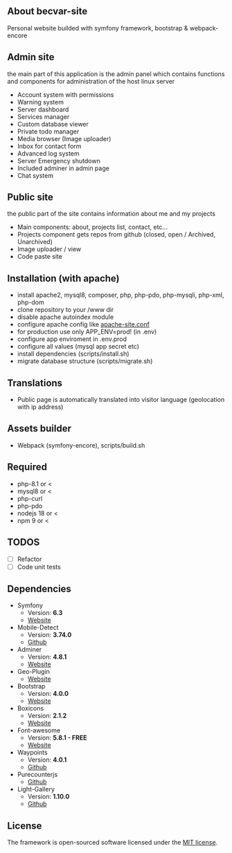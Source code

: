 ## About becvar-site
Personal website builded with symfony framework, bootstrap & webpack-encore

## Admin site
the main part of this application is the admin panel which contains functions and components for administration of the host linux server
 - Account system with permissions
 - Warning system
 - Server dashboard
 - Services manager
 - Custom database viewer
 - Private todo manager
 - Media browser (Image uploader)
 - Inbox for contact form
 - Advanced log system
 - Server Emergency shutdown
 - Included adminer in admin page
 - Chat system

## Public site
the public part of the site contains information about me and my projects
 - Main components: about, projects list, contact, etc...
 - Projects component gets repos from github (closed, open / Archived, Unarchived)
 - Image uploader / view
 - Code paste site

## Installation (with apache)
 - install apache2, mysql8, composer, php, php-pdo, php-mysqli, php-xml, php-dom
 - clone repository to your /www dir
 - disable apache autoindex module
 - configure apache config like [apache-site.conf](./apache-site.conf)
 - for production use only APP_ENV=prod! (in .env)
 - configure app enviroment in .env.prod
 - configure all values (mysql app secret etc)
 - install dependencies (scripts/install.sh)
 - migrate database structure (scripts/migrate.sh)

## Translations
 - Public page is automatically translated into visitor language (geolocation with ip address)

## Assets builder
 - Webpack (symfony-encore), scripts/build.sh

## Required
 - php-8.1 or <
 - mysql8 or <
 - php-curl
 - php-pdo
 - nodejs 18 or <
 - npm 9 or <

## TODOS
- [ ] Refactor
- [ ] Code unit tests

## Dependencies 
* Symfony
   * Version: **6.3**
   * [Website](https://symfony.com/)   
* Mobile-Detect
   * Version: **3.74.0**
   * [Github](https://github.com/serbanghita/Mobile-Detect)
* Adminer
   * Version: **4.8.1**
   * [Website](https://www.adminer.org/)
* Geo-Plugin
   * [Website](http://www.geoplugin.net/)
* Bootstrap
   * Version: **4.0.0**
   * [Website](https://getbootstrap.com/)
* Boxicons
   * Version: **2.1.2**
   * [Website](https://boxicons.com/)
* Font-awesome
   * Version: **5.8.1 - FREE**
   * [Website](https://fontawesome.com)
* Waypoints
   * Version: **4.0.1**
   * [Github](https://github.com/imakewebthings/waypoints)
* Purecounterjs
   * [Github](https://github.com/srexi/purecounterjs)
* Light-Gallery
   * Version: **1.10.0**
   * [Github](https://github.com/sachinchoolur/lightGallery)

## License
The framework is open-sourced software licensed under the [MIT license](https://opensource.org/licenses/MIT).
